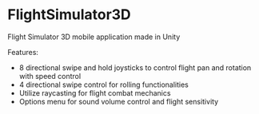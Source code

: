 # FlightSimulator3D

Flight Simulator 3D mobile application made in Unity

Features:
- 8 directional swipe and hold joysticks to control flight pan and rotation with speed control
- 4 directional swipe control for rolling functionalities
- Utilize raycasting for flight combat mechanics
- Options menu for sound volume control and flight sensitivity

